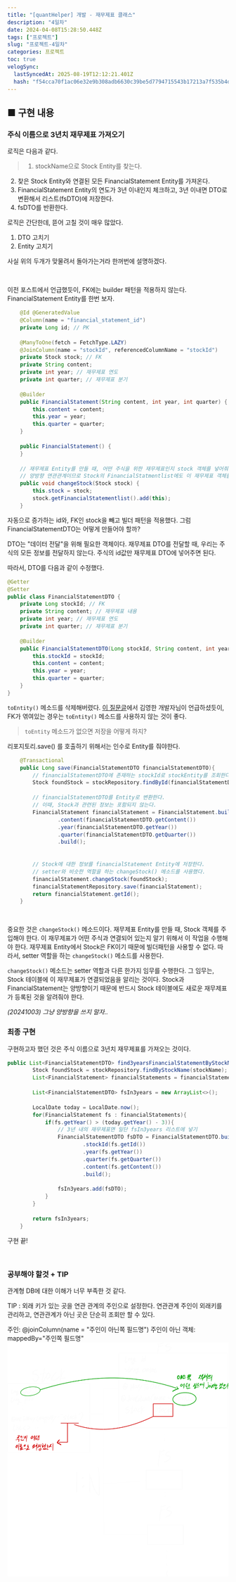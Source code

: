 ```yaml
---
title: "[quantHelper] 개발 - 재무제표 클래스"
description: "4일차"
date: 2024-04-08T15:28:50.448Z
tags: ["프로젝트"]
slug: "프로젝트-4일차"
categories: 프로젝트
toc: true
velogSync:
  lastSyncedAt: 2025-08-19T12:12:21.401Z
  hash: "f54cca70f1ac06e32e9b308adb6630c39be5d7794715543b17213a7f535b4d1b"
---
```


## ■ 구현 내용
### 주식 이름으로 3년치 재무제표 가져오기
로직은 다음과 같다.
>1. stockName으로 Stock Entity를 찾는다.
2. 찾은 Stock Entity와 연결된 모든 FinancialStatement Entity를 가져온다.
3. FinancialStatement Entity의 연도가 3년 이내인지 체크하고, 3년 이내면 DTO로 변환해서 리스트(fsDTO)에 저장한다.
4. fsDTO를 반환한다.

로직은 간단한데, 뜯어 고칠 것이 매우 많았다.

1. DTO 고치기
2. Entity 고치기

사실 위의 두개가 맞물려서 돌아가는거라 한꺼번에 설명하겠다.

<br>

이전 포스트에서 언급했듯이, FK에는 builder 패턴을 적용하지 않는다.
FinancialStatement Entity를 한번 보자.
```java
    @Id @GeneratedValue
    @Column(name = "financial_statement_id")
    private Long id; // PK

    @ManyToOne(fetch = FetchType.LAZY)
    @JoinColumn(name = "stockId", referencedColumnName = "stockId")
    private Stock stock; // FK
    private String content;
    private int year; // 재무제표 연도
    private int quarter; // 재무제표 분기

    @Builder
    public FinancialStatement(String content, int year, int quarter) {
        this.content = content;
        this.year = year;
        this.quarter = quarter;
    }

    public FinancialStatement() {
    }
    
    // 재무제표 Entity를 만들 때, 어떤 주식을 위한 재무제표인지 stock 객체를 넣어줘야 한다. 이 때 사용하는 메소드이다.
    // 양방향 연관관계이므로 Stock의 FinancialStatmentlist에도 이 재무제표 객체를 넣어줘야 한다.
    public void changeStock(Stock stock) {
        this.stock = stock;
        stock.getFinancialStatementlist().add(this);
    }
```

자동으로 증가하는 id와, FK인 stock을 빼고 빌더 패턴을 적용했다.
그럼 FinancialStatementDTO는 어떻게 만들어야 할까?

DTO는 "데이터 전달"을 위해 필요한 객체이다.
재무제표 DTO를 전달할 때, 우리는 주식의 모든 정보를 전달하지 않는다.
주식의 id값만 재무제표 DTO에 넣어주면 된다.

따라서, DTO를 다음과 같이 수정했다.
```java
@Getter
@Setter
public class FinancialStatementDTO {
    private Long stockId; // FK
    private String content; // 재무제표 내용
    private int year; // 재무제표 연도
    private int quarter; // 재무제표 분기

    @Builder
    public FinancialStatementDTO(Long stockId, String content, int year, int quarter) {
        this.stockId = stockId;
        this.content = content;
        this.year = year;
        this.quarter = quarter;
    }
}
```
```toEntity()``` 메소드를 삭제해버렸다.
<a href="https://www.inflearn.com/questions/141526/dto%EC%97%90%EC%84%9C-%EC%99%B8%EB%9E%98%ED%82%A4-%EA%B0%92%EC%97%90-%EB%8C%80%ED%95%B4-%EC%A7%88%EB%AC%B8%EC%9D%B4-%EC%9E%88%EC%8A%B5%EB%8B%88%EB%8B%A4">이 질문글</a>에서 김영한 개발자님이 언급하셨듯이, FK가 엮여있는 경우는 ```toEntity()``` 메소드를 사용하지 않는 것이 좋다.

>```toEntity``` 메소드가 없으면 저장을 어떻게 하지?

리포지토리.save() 를 호출하기 위해서는 인수로 Entity를 줘야한다.
```java
    @Transactional
    public Long save(FinancialStatementDTO financialStatementDTO){
    	// financialStatementDTO에 존재하는 stockId로 stockEntity를 조회한다.
        Stock foundStock = stockRepository.findById(financialStatementDTO.getStockId()).get();
        
        // financialStatementDTO를 Entity로 변환한다.
        // 이때, Stock과 관련된 정보는 포함되지 않는다.
        FinancialStatement financialStatement = FinancialStatement.builder()
                .content(financialStatementDTO.getContent())
                .year(financialStatementDTO.getYear())
                .quarter(financialStatementDTO.getQuarter())
                .build();
                
         
        // Stock에 대한 정보를 financialStatement Entity에 저장한다.
        // setter와 비슷한 역할을 하는 changeStock() 메소드를 사용했다.
        financialStatement.changeStock(foundStock);
        financialStatementRepository.save(financialStatement);
        return financialStatement.getId();
    }
```

<br>

중요한 것은 ```changeStock()``` 메소드이다.
재무제표 Entity를 만들 때, Stock 객체를 주입해야 한다.
이 재무제표가 어떤 주식과 연결되어 있는지 알기 위해서 이 작업을 수행해야 한다.
재무제표 Entity에서 Stock은 FK이기 때문에 빌더패턴을 사용할 수 없다.
따라서, setter 역할을 하는 ```changeStock()``` 메소드를 사용한다.

```changeStock()``` 메소드는 setter 역할과 다른 한가지 임무를 수행한다.
그 임무는, Stock 테이블에 이 재무제표가 연결되었음을 알리는 것이다.
Stock과 FinancialStatement는 양방향이기 때문에 반드시 Stock 테이블에도 새로운 재무제표가 등록된 것을 알려줘야 한다.

_(20241003) 그냥 양방향을 쓰지 말자.._


### 최종 구현
구현하고자 했던 것은 주식 이름으로 3년치 재무제표를 가져오는 것이다.
```java
public List<FinancialStatementDTO> find3yearsFinancialStatementByStockName(String stockName){
        Stock foundStock = stockRepository.findByStockName(stockName); // stockName으로 Stock Entity 찾기
        List<FinancialStatement> financialStatements = financialStatementRepository.findAllByStock(foundStock); // Stock으로 재무제표 모두 가져오기

        List<FinancialStatementDTO> fsIn3years = new ArrayList<>();

        LocalDate today = LocalDate.now();
        for(FinancialStatement fs : financialStatements){
            if(fs.getYear() > (today.getYear() - 3)){
                // 3년 내의 재무제표면 일단 fsIn3years 리스트에 넣기
                FinancialStatementDTO fsDTO = FinancialStatementDTO.builder()
                        .stockId(fs.getId())
                        .year(fs.getYear())
                        .quarter(fs.getQuarter())
                        .content(fs.getContent())
                        .build();

                fsIn3years.add(fsDTO);
            }
        }

        return fsIn3years;
    }
```

구현 끝!

<br>

### 공부해야 할것 + TIP
관계형 DB에 대한 이해가 너무 부족한 것 같다.


TIP : 외래 키가 있는 곳을 연관 관계의 주인으로 설정한다. 
연관관계 주인이 외래키를 관리하고, 연관관계가 아닌 곳은 단순히 조회만 할 수 있다. 

주인: @joinColumn(name = "주인이 아닌쪽 필드명")
주인이 아닌 객체: mappedBy="주인쪽 필드명"
![](/assets/posts/faa673caf86af19d4c6ae4a695901e362b4154b6216a853fd3d5cadc507a76a0.png)
